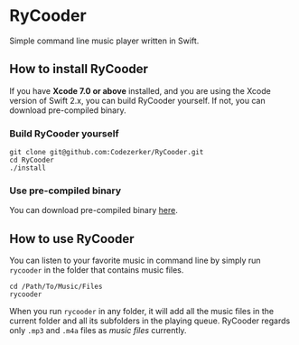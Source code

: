 # RyCooder
Simple command line music player written in Swift.

## How to install RyCooder

If you have __Xcode 7.0 or above__ installed, and you are using the Xcode version of Swift 2.x, you can build RyCooder yourself. If not, you can download pre-compiled binary.

### Build RyCooder yourself
```
git clone git@github.com:Codezerker/RyCooder.git
cd RyCooder
./install
```

### Use pre-compiled binary
You can download pre-compiled binary [here](https://github.com/Codezerker/RyCooder/releases).

## How to use RyCooder

You can listen to your favorite music in command line by simply run `rycooder` in the folder that contains music files.

```
cd /Path/To/Music/Files
rycooder
```

When you run `rycooder` in any folder, it will add all the music files in the current folder and all its subfolders in the playing queue. RyCooder regards only `.mp3` and `.m4a` files as _music files_ currently.

